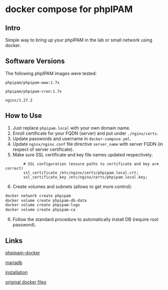 # docker compose for phpIPAM

## Intro

Simple way to bring up your phpIPAM in the lab or small network using docker.

## Software Versions

The following phpIPAM images were tested:

`phpipam/phpipam-www:1.7x`

`phpipam/phpipam-cron:1.7x`

`nginx/1.27.2`


## How to Use

1. Just replace `phpipam.local` with your own domain name.
2. Enroll certificate for your FQDN (server) and put under `./nginx/certs`.
3. Update passwords and username in `docker-compose.yml`.
4. Update `nginx/nginx.conf` file directive `server_name` with server FQDN (in respect of server certificate).
5. Make sure SSL certificate and key file names updated respectively:
```nginx
        # SSL configuration (ensure paths to certificate and key are correct)
        ssl_certificate /etc/nginx/certs/phpipam.local.crt;
        ssl_certificate_key /etc/nginx/certs/phpipam.local.key;
```
6. Create volumes and subnets (allows to get more control):
```sh
docker network create phpipam
docker volume create phpipam-db-data
docker volume create phpipam-logo
docker volume create phpipam-ca
```
6. Follow the standard procedure to automatically install DB (require root password).

## Links

[phpipam-docker](https://github.com/phpipam-docker/phpipam-docker)

[mariadb](https://hub.docker.com/_/mariadb)

[installation](https://phpipam.net/phpipam-installation-on-centos-7/)

[original docker files](https://hub.docker.com/u/phpipam)